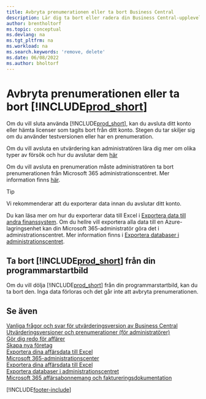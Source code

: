 ```yaml
---
title: Avbryta prenumerationen eller ta bort Business Central
description: Lär dig ta bort eller radera din Business Central-upplevelse om du har en provprenumeration eller om du har en betald prenumeration.
author: brentholtorf
ms.topic: conceptual
ms.devlang: na
ms.tgt_pltfrm: na
ms.workload: na
ms.search.keywords: 'remove, delete'
ms.date: 06/08/2022
ms.author: bholtorf
---
```

# <a name="unsubscribe-or-remove-"></a>Avbryta prenumerationen eller ta bort [!INCLUDE[prod_short](includes/prod_short.md)]

Om du vill sluta använda [!INCLUDE[prod_short](includes/prod_short.md)], kan du avsluta ditt konto eller hämta licenser som tagits bort från ditt konto. Stegen du tar skiljer sig om du använder testversionen eller har en prenumeration.  

Om du vill avsluta en utvärdering kan administratören lära dig mer om olika typer av försök och hur du avslutar dem [här](/dynamics365/business-central/dev-itpro/administration/trials-subscriptions)  

Om du vill avsluta en prenumeration måste administratören ta bort prenumerationen från Microsoft 365 administrationscentret. Mer information finns [här](/dynamics365/business-central/dev-itpro/administration/trials-subscriptions?#removing-a-subscription).  

> [!TIP]
> Vi rekommenderar att du exporterar data innan du avslutar ditt konto.

Du kan läsa mer om hur du exporterar data till Excel i [Exportera data till andra finanssystem](about-export-data.md#exporting-data-to-other-finance-systems). Om du hellre vill exportera alla data till en Azure-lagringsenhet kan din Microsoft 365-administratör göra det i administrationscentret. Mer information finns i [Exportera databaser i administrationscentret](/dynamics365/business-central/dev-itpro/administration/tenant-admin-center-database-export).  

## <a name="removing--from-your-app-launcher"></a>Ta bort [!INCLUDE[prod_short](includes/prod_short.md)] från din programmarstartbild

Om du vill dölja [!INCLUDE[prod_short](includes/prod_short.md)] från din programmarstartbild, kan du ta bort den. Inga data förloras och det går inte att avbryta prenumerationen.  

## <a name="see-also"></a>Se även

[Vanliga frågor och svar för utvärderingsversion av Business Central](trial-faq.md)  
[Utvärderingsversioner och prenumerationer (för administratörer)](/dynamics365/business-central/dev-itpro/administration/trials-subscriptions)  
[Gör dig redo för affärer](ui-get-ready-business.md)  
[Skapa nya företag](about-new-company.md)  
[Exportera dina affärsdata till Excel](about-export-data.md)  
[Microsoft 365-administrationscenter](https://admin.microsoft.com/)  
[Exportera dina affärsdata till Excel](about-export-data.md)  
[Exportera databaser i administrationscentret](/dynamics365/business-central/dev-itpro/administration/tenant-admin-center-database-export)  
[Microsoft 365 affärsabonnemang och faktureringsdokumentation](/microsoft-365/commerce/)  

[!INCLUDE[footer-include](includes/footer-banner.md)]
